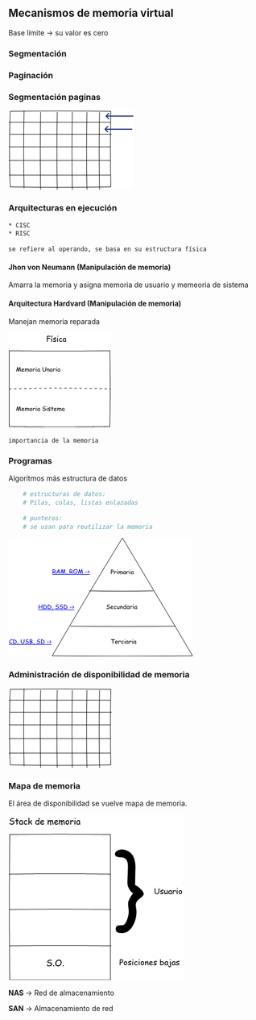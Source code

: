 ## Mecanismos de memoria virtual

Base límite -> su valor es cero

### Segmentación

### Paginación

### Segmentación paginas

![alt text](pg_segm.png)

### Arquitecturas en ejecución

    * CISC
    * RISC
    

`se refiere al operando, se basa en su estructura física`

#### Jhon von Neumann (Manipulación de memoria)

Amarra la memoria y asigna memoria de usuario y memeoria de sistema

#### Arquitectura Hardvard (Manipulación de memoria)

Manejan memoria reparada

![alt text](mem_fisica.png)

`importancia de la memoria`

### Programas

Algoritmos más estructura de datos

``` sh
    # estructuras de datos:
    # Pilas, colas, listas enlazadas
```

``` sh
    # punteros:
    # se usan para reutilizar la memoria
```

![alt text](niv_memoria.png)

### Administración de disponibilidad de memoria

![alt text](admon_memoria.png)

### Mapa de memoria

El área de disponibilidad se vuelve mapa de memoria.

![alt text](stack_memoria.png)

**NAS** -> Red de almacenamiento

**SAN** -> Almacenamiento de red
